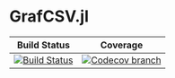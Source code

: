 # GrafCSV.jl

[build-img]: https://github.com/psrenergy/GrafCSV.jl/workflows/CI/badge.svg?branch=master
[build-url]: https://github.com/psrenergy/GrafCSV.jl/actions?query=workflow%3ACI

[codecov-img]: https://codecov.io/gh/psrenergy/GrafCSV.jl/coverage.svg?branch=master
[codecov-url]: https://codecov.io/gh/psrenergy/GrafCSV.jl?branch=master

| **Build Status** | **Coverage** |
|:-----------------:|:-----------------:|
| [![Build Status][build-img]][build-url] | [![Codecov branch][codecov-img]][codecov-url] |